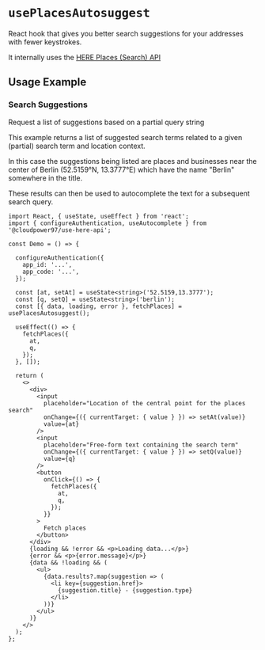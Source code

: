 # `usePlacesAutosuggest`

React hook that gives you better search suggestions for your addresses with fewer keystrokes.

It internally uses the [HERE Places (Search) API](<https://developer.here.com/documentation/places/dev_guide/topics/what-is.html>)

## Usage Example

### Search Suggestions

Request a list of suggestions based on a partial query string

This example returns a list of suggested search terms related to a given (partial) search term and location context.

In this case the suggestions being listed are places and businesses near the center of Berlin (52.5159°N, 13.3777°E) which have the name "Berlin" somewhere in the title.

These results can then be used to autocomplete the text for a subsequent search query.

```tsx
import React, { useState, useEffect } from 'react';
import { configureAuthentication, useAutocomplete } from '@cloudpower97/use-here-api';

const Demo = () => {

  configureAuthentication({
    app_id: '...',
    app_code: '...',
  });

  const [at, setAt] = useState<string>('52.5159,13.3777');
  const [q, setQ] = useState<string>('berlin');
  const [{ data, loading, error }, fetchPlaces] = usePlacesAutosuggest();

  useEffect(() => {
    fetchPlaces({
      at,
      q,
    });
  }, []);

  return (
    <>
      <div>
        <input
          placeholder="Location of the central point for the places search"
          onChange={({ currentTarget: { value } }) => setAt(value)}
          value={at}
        />
        <input
          placeholder="Free-form text containing the search term"
          onChange={({ currentTarget: { value } }) => setQ(value)}
          value={q}
        />
        <button
          onClick={() => {
            fetchPlaces({
              at,
              q,
            });
          }}
        >
          Fetch places
        </button>
      </div>
      {loading && !error && <p>Loading data...</p>}
      {error && <p>{error.message}</p>}
      {data && !loading && (
        <ul>
          {data.results?.map(suggestion => (
            <li key={suggestion.href}>
              {suggestion.title} - {suggestion.type}
            </li>
          ))}
        </ul>
      )}
    </>
  );
};
```
